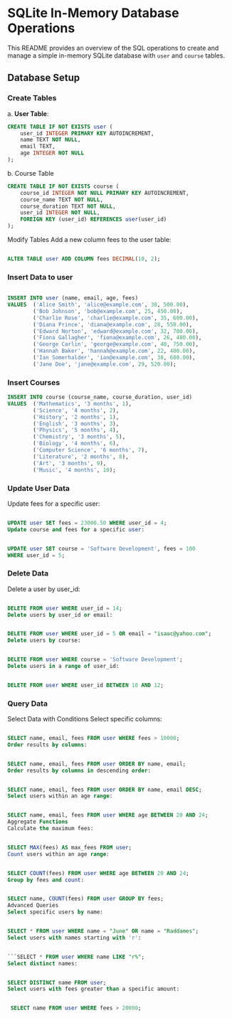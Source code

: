 
# SQLite In-Memory Database Operations

This README provides an overview of the SQL operations to create and manage a simple in-memory SQLite database with `user` and `course` tables.

## Database Setup

### Create Tables

a. **User Table**:
```sql
CREATE TABLE IF NOT EXISTS user (
    user_id INTEGER PRIMARY KEY AUTOINCREMENT,
    name TEXT NOT NULL,
    email TEXT,
    age INTEGER NOT NULL
);
```
b. Course Table
```sql
CREATE TABLE IF NOT EXISTS course (
    course_id INTEGER NOT NULL PRIMARY KEY AUTOINCREMENT,
    course_name TEXT NOT NULL,
    course_duration TEXT NOT NULL,
    user_id INTEGER NOT NULL,
    FOREIGN KEY (user_id) REFERENCES user(user_id)
);
```

Modify Tables
Add a new column fees to the user table:
```sql

ALTER TABLE user ADD COLUMN fees DECIMAL(10, 2);
```

### Insert Data to user
```sql

INSERT INTO user (name, email, age, fees) 
VALUES  ('Alice Smith', 'alice@example.com', 30, 500.00),
        ('Bob Johnson', 'bob@example.com', 25, 450.00),
        ('Charlie Rose', 'charlie@example.com', 35, 600.00),
        ('Diana Prince', 'diana@example.com', 28, 550.00),
        ('Edward Norton', 'edward@example.com', 32, 700.00),
        ('Fiona Gallagher', 'fiona@example.com', 26, 480.00),
        ('George Carlin', 'george@example.com', 40, 750.00),
        ('Hannah Baker', 'hannah@example.com', 22, 400.00),
        ('Ian Somerhalder', 'ian@example.com', 38, 680.00),
        ('Jane Doe', 'jane@example.com', 29, 520.00);
```
### Insert Courses

```sql
INSERT INTO course (course_name, course_duration, user_id) 
VALUES  ('Mathematics', '3 months', 1),
        ('Science', '4 months', 2),
        ('History', '2 months', 1),
        ('English', '3 months', 3),
        ('Physics', '5 months', 4),
        ('Chemistry', '3 months', 5),
        ('Biology', '4 months', 6),
        ('Computer Science', '6 months', 7),
        ('Literature', '2 months', 8),
        ('Art', '3 months', 9),
        ('Music', '4 months', 10);
```
### Update User Data
Update fees for a specific user:

``` sql

UPDATE user SET fees = 23000.50 WHERE user_id = 4;
Update course and fees for a specific user:
```
``` sql

UPDATE user SET course = 'Software Development', fees = 100 
WHERE user_id = 5;
```
### Delete Data
Delete a user by user_id:

``` sql

DELETE FROM user WHERE user_id = 14;
Delete users by user_id or email:
```
``` sql

DELETE FROM user WHERE user_id = 5 OR email = "isaac@yahoo.com";
Delete users by course:
```
```sql

DELETE FROM user WHERE course = 'Software Development';
Delete users in a range of user_id:
```
```sql

DELETE FROM user WHERE user_id BETWEEN 10 AND 12;
```
### Query Data
Select Data with Conditions
Select specific columns:

```sql

SELECT name, email, fees FROM user WHERE fees > 10000;
Order results by columns:
```
```sql

SELECT name, email, fees FROM user ORDER BY name, email;
Order results by columns in descending order:
```
```sql

SELECT name, email, fees FROM user ORDER BY name, email DESC;
Select users within an age range:
```
```sql

SELECT name, email, fees FROM user WHERE age BETWEEN 20 AND 24;
Aggregate Functions
Calculate the maximum fees:
```
```sql

SELECT MAX(fees) AS max_fees FROM user;
Count users within an age range:
```
```sql

SELECT COUNT(fees) FROM user WHERE age BETWEEN 20 AND 24;
Group by fees and count:
```
```sql

SELECT name, COUNT(fees) FROM user GROUP BY fees;
Advanced Queries
Select specific users by name:
```
```sql

SELECT * FROM user WHERE name = "June" OR name = "Raddames";
Select users with names starting with 'r':
```
```sql

```SELECT * FROM user WHERE name LIKE "r%";
Select distinct names:


SELECT DISTINCT name FROM user;
Select users with fees greater than a specific amount:


 SELECT name FROM user WHERE fees > 20000;
```
